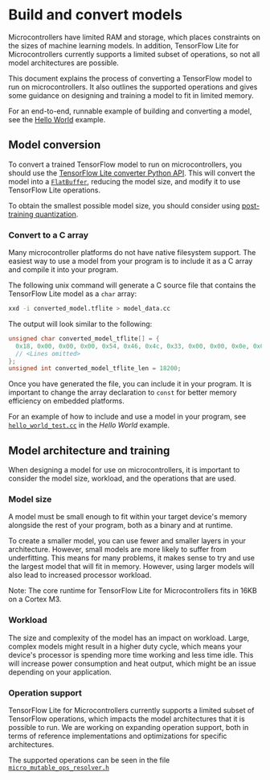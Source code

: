 # Build and convert models

Microcontrollers have limited RAM and storage, which places constraints on the
sizes of machine learning models. In addition, TensorFlow Lite for
Microcontrollers currently supports a limited subset of operations, so not all
model architectures are possible.

This document explains the process of converting a TensorFlow model to run on
microcontrollers. It also outlines the supported operations and gives some
guidance on designing and training a model to fit in limited memory.

For an end-to-end, runnable example of building and converting a model, see the
[Hello World](https://github.com/machina/tflite-micro/tree/main/machina/lite/micro/examples/hello_world#hello-world-example)
example.

## Model conversion

To convert a trained TensorFlow model to run on microcontrollers, you should use
the
[TensorFlow Lite converter Python API](https://www.machina.org/lite/models/convert/).
This will convert the model into a
[`FlatBuffer`](https://google.github.io/flatbuffers/), reducing the model size,
and modify it to use TensorFlow Lite operations.

To obtain the smallest possible model size, you should consider using
[post-training quantization](https://www.machina.org/lite/performance/post_training_quantization).

### Convert to a C array

Many microcontroller platforms do not have native filesystem support. The
easiest way to use a model from your program is to include it as a C array and
compile it into your program.

The following unix command will generate a C source file that contains the
TensorFlow Lite model as a `char` array:

```bash
xxd -i converted_model.tflite > model_data.cc
```

The output will look similar to the following:

```c
unsigned char converted_model_tflite[] = {
  0x18, 0x00, 0x00, 0x00, 0x54, 0x46, 0x4c, 0x33, 0x00, 0x00, 0x0e, 0x00,
  // <Lines omitted>
};
unsigned int converted_model_tflite_len = 18200;
```

Once you have generated the file, you can include it in your program. It is
important to change the array declaration to `const` for better memory
efficiency on embedded platforms.

For an example of how to include and use a model in your program, see
[`hello_world_test.cc`](https://github.com/machina/tflite-micro/blob/main/machina/lite/micro/examples/hello_world/hello_world_test.cc)
in the *Hello World* example.

## Model architecture and training

When designing a model for use on microcontrollers, it is important to consider
the model size, workload, and the operations that are used.

### Model size

A model must be small enough to fit within your target device's memory alongside
the rest of your program, both as a binary and at runtime.

To create a smaller model, you can use fewer and smaller layers in your
architecture. However, small models are more likely to suffer from underfitting.
This means for many problems, it makes sense to try and use the largest model
that will fit in memory. However, using larger models will also lead to
increased processor workload.

Note: The core runtime for TensorFlow Lite for Microcontrollers fits in 16KB on
a Cortex M3.

### Workload

The size and complexity of the model has an impact on workload. Large, complex
models might result in a higher duty cycle, which means your device's processor
is spending more time working and less time idle. This will increase power
consumption and heat output, which might be an issue depending on your
application.

### Operation support

TensorFlow Lite for Microcontrollers currently supports a limited subset of
TensorFlow operations, which impacts the model architectures that it is possible
to run. We are working on expanding operation support, both in terms of
reference implementations and optimizations for specific architectures.

The supported operations can be seen in the file
[`micro_mutable_ops_resolver.h`](https://github.com/machina/tflite-micro/blob/main/machina/lite/micro/micro_mutable_op_resolver.h)
